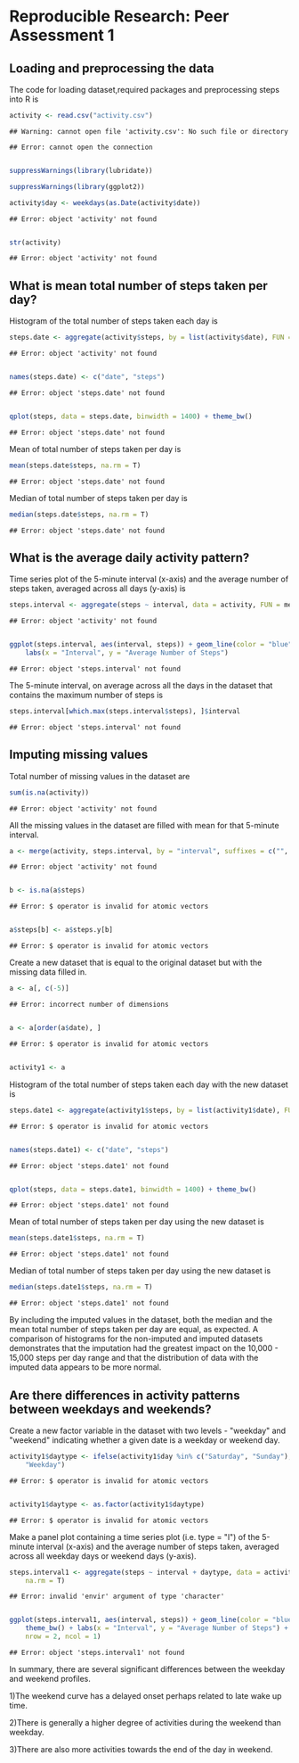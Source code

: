 Reproducible Research: Peer Assessment 1
==========================================
## Loading and preprocessing the data

The code for loading dataset,required packages and preprocessing steps into R is

```r
activity <- read.csv("activity.csv")
```

```
## Warning: cannot open file 'activity.csv': No such file or directory
```

```
## Error: cannot open the connection
```

```r

suppressWarnings(library(lubridate))

suppressWarnings(library(ggplot2))

activity$day <- weekdays(as.Date(activity$date))
```

```
## Error: object 'activity' not found
```

```r

str(activity)
```

```
## Error: object 'activity' not found
```


## What is mean total number of steps taken per day?

Histogram of the total number of steps taken each day is

```r
steps.date <- aggregate(activity$steps, by = list(activity$date), FUN = sum)
```

```
## Error: object 'activity' not found
```

```r

names(steps.date) <- c("date", "steps")
```

```
## Error: object 'steps.date' not found
```

```r

qplot(steps, data = steps.date, binwidth = 1400) + theme_bw()
```

```
## Error: object 'steps.date' not found
```


Mean of total number of steps taken per day is

```r
mean(steps.date$steps, na.rm = T)
```

```
## Error: object 'steps.date' not found
```


Median of total number of steps taken per day is


```r
median(steps.date$steps, na.rm = T)
```

```
## Error: object 'steps.date' not found
```


## What is the average daily activity pattern?

Time series plot of the 5-minute interval (x-axis) and the average number of steps taken, averaged across all days (y-axis) is

```r
steps.interval <- aggregate(steps ~ interval, data = activity, FUN = mean, na.rm = T)
```

```
## Error: object 'activity' not found
```

```r

ggplot(steps.interval, aes(interval, steps)) + geom_line(color = "blue") + theme_bw() + 
    labs(x = "Interval", y = "Average Number of Steps")
```

```
## Error: object 'steps.interval' not found
```


The 5-minute interval, on average across all the days in the dataset that contains the maximum number of steps is


```r
steps.interval[which.max(steps.interval$steps), ]$interval
```

```
## Error: object 'steps.interval' not found
```


## Imputing missing values

Total number of missing values in the dataset are


```r
sum(is.na(activity))
```

```
## Error: object 'activity' not found
```


All the missing values in the dataset are filled with mean for that 5-minute interval. 


```r
a <- merge(activity, steps.interval, by = "interval", suffixes = c("", ".y"))
```

```
## Error: object 'activity' not found
```

```r

b <- is.na(a$steps)
```

```
## Error: $ operator is invalid for atomic vectors
```

```r

a$steps[b] <- a$steps.y[b]
```

```
## Error: $ operator is invalid for atomic vectors
```


Create a new dataset that is equal to the original dataset but with the missing data filled in.

```r
a <- a[, c(-5)]
```

```
## Error: incorrect number of dimensions
```

```r

a <- a[order(a$date), ]
```

```
## Error: $ operator is invalid for atomic vectors
```

```r

activity1 <- a
```


Histogram of the total number of steps taken each day with the new dataset is

```r
steps.date1 <- aggregate(activity1$steps, by = list(activity1$date), FUN = sum)
```

```
## Error: $ operator is invalid for atomic vectors
```

```r

names(steps.date1) <- c("date", "steps")
```

```
## Error: object 'steps.date1' not found
```

```r

qplot(steps, data = steps.date1, binwidth = 1400) + theme_bw()
```

```
## Error: object 'steps.date1' not found
```


Mean of total number of steps taken per day using the new dataset is


```r
mean(steps.date1$steps, na.rm = T)
```

```
## Error: object 'steps.date1' not found
```


Median of total number of steps taken per day using the new dataset is


```r
median(steps.date1$steps, na.rm = T)
```

```
## Error: object 'steps.date1' not found
```


By including the imputed values in the dataset, both the median and the mean total number of steps taken per day are equal, as expected. A comparison of histograms for the non-imputed and imputed datasets demonstrates that the imputation had the greatest impact on the 10,000 - 15,000 steps per day range and that the distribution of data with the imputed data appears to be more normal.

## Are there differences in activity patterns between weekdays and weekends?

Create a new factor variable in the dataset with two levels - "weekday" and "weekend" indicating whether a given date is a weekday or weekend day.


```r
activity1$daytype <- ifelse(activity1$day %in% c("Saturday", "Sunday"), "Weekend", 
    "Weekday")
```

```
## Error: $ operator is invalid for atomic vectors
```

```r

activity1$daytype <- as.factor(activity1$daytype)
```

```
## Error: $ operator is invalid for atomic vectors
```


Make a panel plot containing a time series plot (i.e. type = "l") of the 5-minute interval (x-axis) and the average number of steps taken, averaged across all weekday days or weekend days (y-axis).


```r
steps.interval1 <- aggregate(steps ~ interval + daytype, data = activity1, FUN = mean, 
    na.rm = T)
```

```
## Error: invalid 'envir' argument of type 'character'
```

```r

ggplot(steps.interval1, aes(interval, steps)) + geom_line(color = "blue") + 
    theme_bw() + labs(x = "Interval", y = "Average Number of Steps") + facet_wrap(~daytype, 
    nrow = 2, ncol = 1)
```

```
## Error: object 'steps.interval1' not found
```


In summary, there are several significant differences between the weekday and weekend profiles.

1)The weekend curve has a delayed onset perhaps related to late wake up time.

2)There is generally a higher degree of activities during the weekend than weekday.

3)There are also more activities towards the end of the day in weekend.
